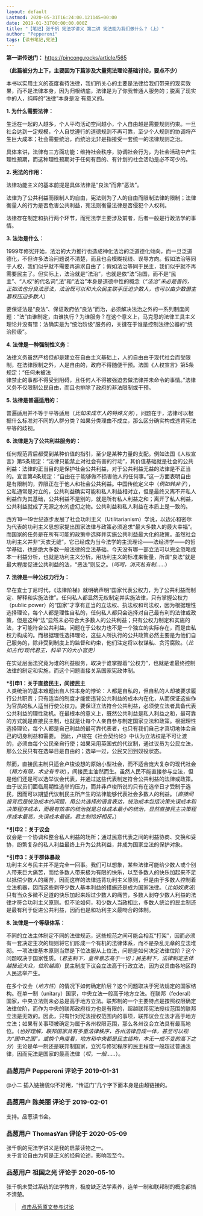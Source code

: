 ```yaml
---
layout: default
Lastmod: 2020-05-31T16:24:00.121145+00:00
date: 2019-01-31T00:00:00.000Z
title: "【笔记】张千帆 宪法学讲义 第二讲 宪法能为我们做什么？（上）"
author: "Pepperoni"
tags: [读书笔记,宪法]
---
```


**第一讲传送门：** https://pincong.rocks/article/565  
  
  
**（此篇被分为上下，主要因为下篇涉及大量宪法理论基础讨论，要点不少）**  
  
本书以实用主义的态度看待法律，我们所关心的主要是法律给我们带来的现实效果，而不是法律本身，因为归根结底，法律是为了你我普通人服务的；脱离了现实中的人，纯粹的“法律”本身是没 有意义的。  
  
  
**1\. 为什么需要法律：**  
  
生活在一起的人越多，个人平均活动空间越小，个人自由越是需要规则约束。一旦社会达到一定规模，个人自觉遵行的道德规则不再可靠，至少个人规则的协调将产生巨大成本；社会需要统治，而统治无非是指接受一套统一的法律规则之治。  
  
具体来讲，法律有三方面功能：维持社会秩序，协调社会行为，为社会活动中产生理性预期，而这种理性预期对于任何有目的、有计划的社会活动是必不可少的。  
  
  
**2\. 宪法的作用：**  
  
法律功能主义的基本前提是具体法律是“良法”而非“恶法”。  
  
法律为了公共利益而限制人的自由，宪法则为了人的自由而限制法律的限制；法律衡量人的行为是否危害公共利益，宪法则衡量法律是否侵犯个人权利。  
  
法律存在制定和执行两个环节，而宪法学主要涉及前者，后者一般是行政法学的事情。  
  
**3\. 法治是什么：**  
  
1999年修宪开始，法治的大力推行也造成神化法治的泛道德化倾向，而一旦泛道德化，不但许多法治问题说不清楚，而且也会模糊视线、误导方向。假如法治等同于人权，我们似乎就不需要再追求自由了；假如法治等同于民主，我们似乎就不再需要民主了。但实际上，法治就是“法治”，也就是依“法”治国，而不是“民主”、“人权”的代名词“,法”和“法治”本身是道德中性的概念（_“法治”未必是善的，正如法也分良法恶法，法治既可以和大众民主联手压迫少数人，也可以由少数僭主篡权压迫多数人_）  
  
要保证法是“良法”、保证政府依“良法”而治，必须解决法治之外的一系列制度问题：“法”由谁制定，由谁执行？为谁服务？在这个意义上，马克思的法律工具主义理论并没有错：法确实是为“统治阶级”服务的，关键在于谁是控制法律公器的“统治阶级”。  
  
  
**4\. 法律是一种强制性义务：**  
  
法律义务虽然严格但却是建立在自由主义基础上，人的自由由于现代社会而受限制，在法律限制之外，人是自由的，政府不得随便干预。法国《人权宣言》第5条规定：“任何未被法  
律禁止的事都不得受到阻碍，且任何人不得被强迫去做法律并未命令的事情。”法律义务不仅限制公民自由，而且也排除了政府的非法限制或干预。  
  
**5\. 法律是普遍适用的：**  
  
普遍适用并不等于平等适用（_比如未成年人的特殊义务_），问题在于，法律可以根据什么标准对不同的人群分类？如果分类理由不成立，那么区分确实构成违背宪法平等的歧视。  
  
**6\. 法律是为了公共利益服务的：**  
  
任何规范背后都受到某种价值的指引，至少是某种力量的支配。例如法国《人权宣言》第5条规定：“法律只能禁止对社会有害的行动”，其价值基础就是社会的公共利益：法律的正当目的是保护社会公共利益，对于公共利益无益的法律是不正当的。宣言第4条规定：“自由在于能够做不损害他人的任何事。”这一方面表明自由是有限制的，界限正在于他人和社会公共利益。中国传统定义中（_例如韩非子_），公私通常是对立的，公共利益确实可能和私人利益相对立，但是最终又离不开私人利益作为其基础，公共利益不是别的，就是所有私人利益之和；离开了私人利益，公共利益就成了无源之水的虚幻之物。公共利益和私人利益在本质上是一致的。  
  
西方18—19世纪逐步发展了社会功利主义（Utilitarianism）学说，以边沁和密尔为代表的功利主义思想家提出国家法律与政策必须追求“最大多数人的最大幸福”。 而国家的任务是在所有可能的政策中选择并实施公共利益最大化的政策。虽然社会功利主义并非“天衣无缝”，它已经成为当今法学的主流理论——法经济学——的哲学基础，也是绝大多数一般法律的立法基础。今天没有哪一部立法可以完全忽略成本一利益分析，也就是功利主义分析。用功利主义的标准来衡量，所谓“良法”就是最大程度促进公共利益的法，“恶法”则反之。（_呵呵，消灭私有制……_）  
  
**7\. 法律是一种公权力行为：**  
  
早在查士丁尼时代，《法律阶梯》就明确声明“国家代表公权力，为了公共利益而制定、解释和实施法律”。任何私人都显然无权制定并实施法律，只有掌握公权力（public power）的“国家”才享有正当的立法权、执法权和司法权，因为根据理性选择理论，每个人都是理性自私的，任何私人都只会选择对自己最有利的法律或政策，但是这种“法”显然未必符合大多数人的公共利益；只有公权力制定和实施的法，才可能符合公共利益。问题在于公权力也不是一个独立的实际存在，而是由私权力构成的。而根据理性选择理论，这些人所执行的公共政策必然主要是为他们自己服务的，除非受到制度上的监督和约束，他们注定将以权谋私、贪污腐败。（_比如古代/现代君王，科举下的大小官吏）_  
  
在实证层面法究竟为谁的利益服务，取决于谁掌握着“公权力”，也就是谁最终控制法律的制定和实施，而这个问题直接关系国家宪政体制。  
  
**\*引申1：关于直接民主，间接民主**  
人类统治的基本难题出自人性本身的悖论：人都是自私的，但自私的人却被要求履行公共职责；只有适当的制度才能使违背公共利益的成本内在化，从而保证这些作为官员的私人适当行使公权力。要保证立法符合公共利益，必须使立法者具备代表公共利益的理性动机。在最根本的意义上，既然公共利益是私人利益之和，最可靠的方式就是直接民主制，也就是让每个人亲自参与制定国家立法和政策。根据理性选择理论，每个人都是自己利益的最可靠代表者，也只有我们自己才真切地体会自己的切身利益和需要。 因此，卢梭在《社会契约论》中认为立法权是不可让渡的，必须由每个公民亲自行使；如果采用英国式的代议制，通过议员为公民立法，那么公民只有在选举日是自由的；选举一过，公民又回到奴役状态。  
  
然而，直接民主制只适合卢梭设想的原始小型社会，而不适合庞大复杂的现代社会（_精力有限，术业有专攻_），间接民主油然而生。虽然人民不能直接参与立法，但是他们还是可以选举议会代表，并通过这些代表制定符合公共利益的法律或政策。由于议员们面临周期性选举的压力，而并非卢梭所说的只有在选举日才受制于选民，因而可以期望代议制民主所产生的法律能够代表社会多数人的利益。（_直接间接背后是统治成本的问题，用公共选择的语言表达，统治成本包括决策失误成本和决策程序成本，而最有效率的统治就是总体成本最小的统治，显然直接民主决策程序成本最高，失误成本最低，君主制恰好相反。_）  
  
**\*引申2：关于议会**  
议会是一个协调和整合私人利益的场所；通过民意代表之间的利益协商、交换和妥协，纷繁复杂的私人利益最终上升为公共利益，并成为国家立法的保护对象。  
  
**\*引申3：关于群体暴政**  
功利主义与民主并不是完全一回事。我们可以想象，某些法律可能给少数人或个别人带来巨大痛苦，而给多数人带来极为有限的快乐，以至多数人的快乐加起来不足以抵偿少数人的痛苦，因而这样的法律违背功利主义原则，但是由于多数人控制着立法机器，因而这些剥夺少数人基本利益的措施还是成为国家法律。（_比如奴隶法_）只有当众多微不足道的快乐加起来超过少数人的痛苦，多数人剥夺少数人利益的法律才符合功利主义原则。但不论如何，和少数人当政相比，多数人统治的民主制还是最有利于促进公共利益，因而也是和功利主义最吻合的体制。  
  
**8\. 法律是一个等级体系：**  
  
不同的立法主体制定不同的法律规范，这些规范之间可能会相互“打架”，因而必须有一套决定主次的规则将它们形成一个有机的法律体系，而不是杂乱无章的立法堆砌。一项法律基本原则当然是下位法服从上位法，问题是如何决定法律位阶？这个问题取决于国家性质。（_君主制下，皇帝意志高于一切；民主制下，法律制定主体越接近大众，位阶越高_）民主制度下议会立法高于行政立法，因为议员由各地区的人民选举产生。  
  
在多个议会（_地方性_）的情况下如何确定阶层？这个问题取决于宪法规定的国家结构。在单一制（unitary）国家，中央立法一般高于地方立法。在联邦（federal）国家，中央立法则未必总是高于地方立法。联邦制的一个主要特点是按照权限确定法律位阶，而作为中央的联邦政府权力也是有限的，超越联邦宪法授权范围的联邦立法是无效的。因此，只有针对宪法授权范围内的事项，联邦议会立法才高于地方立法；如果有关事项被确定为属于各州权限范围，那么各州议会立法具有最高地位。（_也好理解，联邦国家具有多重法律秩序，各州法律自成一体，甚至可以视为“国中之国”。或换个角度看，地方和中央都是民主结构，本无一成不变的高下之分_）无论是单一制还是联邦制国家，立宪与修宪程序的民主程度一般超过普通法律，因而宪法是国家的最高法律（_哎_，_一般……_）。

            
### 品葱用户 **Pepperoni** 评论于 2019-01-31
        
@小二 插入链接貌似不好用，“传送门”几个字下面本身是由超链接的。
        


            
### 品葱用户 **陈美丽** 评论于 2019-02-01
        
支持。品葱读书会。
        


            
### 品葱用户 **ThomasYan** 评论于 2020-05-09
        
张千帆的宪法学讲义是我的启蒙读物之一。  
关于言论自由为何是正义的经典论述，影响我至今。
        


            
### 品葱用户 **祖国之光** 评论于 2020-05-10
        
张千帆未受过系统的法学教育，极度缺乏法学素养，连单一制和联邦制的概念都搞不清楚。
        






> [点击品葱原文参与讨论](https://pincong.rocks/article/568)

